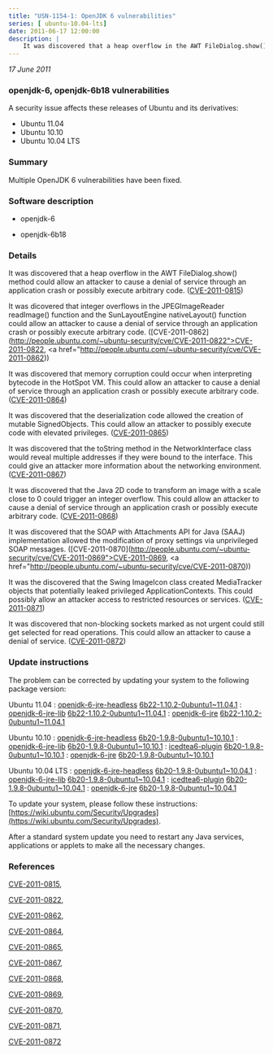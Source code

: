 ```yaml
---
title: "USN-1154-1: OpenJDK 6 vulnerabilities"
series: [ ubuntu-10.04-lts]
date: 2011-06-17 12:00:00
description: |
    It was discovered that a heap overflow in the AWT FileDialog.show() method could allow an attacker to cause a denial of service through an application crash or possibly execute arbitrary code. ([CVE-2011-0815](http://people.ubuntu.com/~ubuntu-security/cve/CVE-2011-0815))
--- 
```

 
 

*17 June 2011*

### openjdk-6, openjdk-6b18 vulnerabilities

A security issue affects these releases of Ubuntu and its derivatives:

* Ubuntu 11.04
* Ubuntu 10.10
* Ubuntu 10.04 LTS

### Summary

Multiple OpenJDK 6 vulnerabilities have been fixed. 

### Software description

* openjdk-6 

* openjdk-6b18 

### Details

It was discovered that a heap overflow in the AWT FileDialog.show() method could allow an attacker to cause a denial of service through an application crash or possibly execute arbitrary code. ([CVE-2011-0815](http://people.ubuntu.com/~ubuntu-security/cve/CVE-2011-0815))

It was dicovered that integer overflows in the JPEGImageReader readImage() function and the SunLayoutEngine nativeLayout() function could allow an attacker to cause a denial of service through an application crash or possibly execute arbitrary code. ([CVE-2011-0862](http://people.ubuntu.com/~ubuntu-security/cve/CVE-2011-0822">CVE-2011-0822</a>, <a href="http://people.ubuntu.com/~ubuntu-security/cve/CVE-2011-0862))

It was discovered that memory corruption could occur when interpreting bytecode in the HotSpot VM. This could allow an attacker to cause a denial of service through an application crash or possibly execute arbitrary code. ([CVE-2011-0864](http://people.ubuntu.com/~ubuntu-security/cve/CVE-2011-0864))

It was discovered that the deserialization code allowed the creation of mutable SignedObjects. This could allow an attacker to possibly execute code with elevated privileges. ([CVE-2011-0865](http://people.ubuntu.com/~ubuntu-security/cve/CVE-2011-0865))

It was discovered that the toString method in the NetworkInterface class would reveal multiple addresses if they were bound to the interface. This could give an attacker more information about the networking environment. ([CVE-2011-0867](http://people.ubuntu.com/~ubuntu-security/cve/CVE-2011-0867))

It was discovered that the Java 2D code to transform an image with a scale close to 0 could trigger an integer overflow. This could allow an attacker to cause a denial of service through an application crash or possibly execute arbitrary code. ([CVE-2011-0868](http://people.ubuntu.com/~ubuntu-security/cve/CVE-2011-0868))

It was discovered that the SOAP with Attachments API for Java (SAAJ) implementation allowed the modification of proxy settings via unprivileged SOAP messages. ([CVE-2011-0870](http://people.ubuntu.com/~ubuntu-security/cve/CVE-2011-0869">CVE-2011-0869</a>, <a href="http://people.ubuntu.com/~ubuntu-security/cve/CVE-2011-0870))

It was the discovered that the Swing ImageIcon class created MediaTracker objects that potentially leaked privileged ApplicationContexts. This could possibly allow an attacker access to restricted resources or services. ([CVE-2011-0871](http://people.ubuntu.com/~ubuntu-security/cve/CVE-2011-0871))

It was discovered that non-blocking sockets marked as not urgent could still get selected for read operations. This could allow an attacker to cause a denial of service. ([CVE-2011-0872](http://people.ubuntu.com/~ubuntu-security/cve/CVE-2011-0872)) 

### Update instructions

The problem can be corrected by updating your system to the following package version:

Ubuntu 11.04
 : [openjdk-6-jre-headless](https://launchpad.net/ubuntu/+source/openjdk-6) <span> [6b22-1.10.2-0ubuntu1~11.04.1](https://launchpad.net/ubuntu/+source/openjdk-6/6b22-1.10.2-0ubuntu1~11.04.1) </span> 
 : [openjdk-6-jre-lib](https://launchpad.net/ubuntu/+source/openjdk-6) <span> [6b22-1.10.2-0ubuntu1~11.04.1](https://launchpad.net/ubuntu/+source/openjdk-6/6b22-1.10.2-0ubuntu1~11.04.1) </span> 
 : [openjdk-6-jre](https://launchpad.net/ubuntu/+source/openjdk-6) <span> [6b22-1.10.2-0ubuntu1~11.04.1](https://launchpad.net/ubuntu/+source/openjdk-6/6b22-1.10.2-0ubuntu1~11.04.1) </span> 

Ubuntu 10.10
 : [openjdk-6-jre-headless](https://launchpad.net/ubuntu/+source/openjdk-6) <span> [6b20-1.9.8-0ubuntu1~10.10.1](https://launchpad.net/ubuntu/+source/openjdk-6/6b20-1.9.8-0ubuntu1~10.10.1) </span> 
 : [openjdk-6-jre-lib](https://launchpad.net/ubuntu/+source/openjdk-6) <span> [6b20-1.9.8-0ubuntu1~10.10.1](https://launchpad.net/ubuntu/+source/openjdk-6/6b20-1.9.8-0ubuntu1~10.10.1) </span> 
 : [icedtea6-plugin](https://launchpad.net/ubuntu/+source/openjdk-6) <span> [6b20-1.9.8-0ubuntu1~10.10.1](https://launchpad.net/ubuntu/+source/openjdk-6/6b20-1.9.8-0ubuntu1~10.10.1) </span> 
 : [openjdk-6-jre](https://launchpad.net/ubuntu/+source/openjdk-6) <span> [6b20-1.9.8-0ubuntu1~10.10.1](https://launchpad.net/ubuntu/+source/openjdk-6/6b20-1.9.8-0ubuntu1~10.10.1) </span> 

Ubuntu 10.04 LTS
 : [openjdk-6-jre-headless](https://launchpad.net/ubuntu/+source/openjdk-6) <span> [6b20-1.9.8-0ubuntu1~10.04.1](https://launchpad.net/ubuntu/+source/openjdk-6/6b20-1.9.8-0ubuntu1~10.04.1) </span> 
 : [openjdk-6-jre-lib](https://launchpad.net/ubuntu/+source/openjdk-6) <span> [6b20-1.9.8-0ubuntu1~10.04.1](https://launchpad.net/ubuntu/+source/openjdk-6/6b20-1.9.8-0ubuntu1~10.04.1) </span> 
 : [icedtea6-plugin](https://launchpad.net/ubuntu/+source/openjdk-6) <span> [6b20-1.9.8-0ubuntu1~10.04.1](https://launchpad.net/ubuntu/+source/openjdk-6/6b20-1.9.8-0ubuntu1~10.04.1) </span> 
 : [openjdk-6-jre](https://launchpad.net/ubuntu/+source/openjdk-6) <span> [6b20-1.9.8-0ubuntu1~10.04.1](https://launchpad.net/ubuntu/+source/openjdk-6/6b20-1.9.8-0ubuntu1~10.04.1) </span> 

To update your system, please follow these instructions: [https://wiki.ubuntu.com/Security/Upgrades](https://wiki.ubuntu.com/Security/Upgrades).

After a standard system update you need to restart any Java services, applications or applets to make all the necessary changes. 

### References

 
 [CVE-2011-0815](http://people.ubuntu.com/~ubuntu-security/cve/CVE-2011-0815), 

 [CVE-2011-0822](http://people.ubuntu.com/~ubuntu-security/cve/CVE-2011-0822), 

 [CVE-2011-0862](http://people.ubuntu.com/~ubuntu-security/cve/CVE-2011-0862), 

 [CVE-2011-0864](http://people.ubuntu.com/~ubuntu-security/cve/CVE-2011-0864), 

 [CVE-2011-0865](http://people.ubuntu.com/~ubuntu-security/cve/CVE-2011-0865), 

 [CVE-2011-0867](http://people.ubuntu.com/~ubuntu-security/cve/CVE-2011-0867), 

 [CVE-2011-0868](http://people.ubuntu.com/~ubuntu-security/cve/CVE-2011-0868), 

 [CVE-2011-0869](http://people.ubuntu.com/~ubuntu-security/cve/CVE-2011-0869), 

 [CVE-2011-0870](http://people.ubuntu.com/~ubuntu-security/cve/CVE-2011-0870), 

 [CVE-2011-0871](http://people.ubuntu.com/~ubuntu-security/cve/CVE-2011-0871), 

 [CVE-2011-0872](http://people.ubuntu.com/~ubuntu-security/cve/CVE-2011-0872)
 

